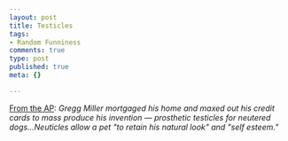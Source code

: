 ```yaml
--- 
layout: post
title: Testicles
tags: 
- Random Funniness
comments: true
type: post
published: true
meta: {}

---
```

<a href="http://news.yahoo.com/s/ap/20051007/ap_on_fe_st/ig_nobels">From the AP</a>: <em>Gregg Miller mortgaged his home and maxed out his credit cards to mass produce his invention — prosthetic testicles for neutered dogs...Neuticles allow a pet "to retain his natural look" and "self esteem."</em>
